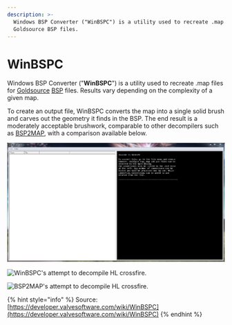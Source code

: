 ```yaml
---
description: >-
  Windows BSP Converter ("WinBSPC") is a utility used to recreate .map files for
  Goldsource BSP files.
---
```


# WinBSPC

Windows BSP Converter ("**WinBSPC**") is a utility used to recreate .map files for [Goldsource](https://developer.valvesoftware.com/wiki/Goldsource) [BSP](https://developer.valvesoftware.com/wiki/BSP) files. Results vary depending on the complexity of a given map.

To create an output file, WinBSPC converts the map into a single solid brush and carves out the geometry it finds in the BSP. The end result is a moderately acceptable brushwork, comparable to other decompilers such as [BSP2MAP](bsp2map.md), with a comparison available below.

![WinBSPC after opening](../../../../../.gitbook/assets/winbspc.jpg)

![WinBSPC's attempt to decompile HL crossfire.](../../../../../.gitbook/assets/crossfire\_winbspc.png)

![BSP2MAP's attempt to decompile HL crossfire.](../../../../../.gitbook/assets/crossfire\_bsp2map.png)

{% hint style="info" %}
Source: [https://developer.valvesoftware.com/wiki/WinBSPC](https://developer.valvesoftware.com/wiki/WinBSPC)
{% endhint %}
